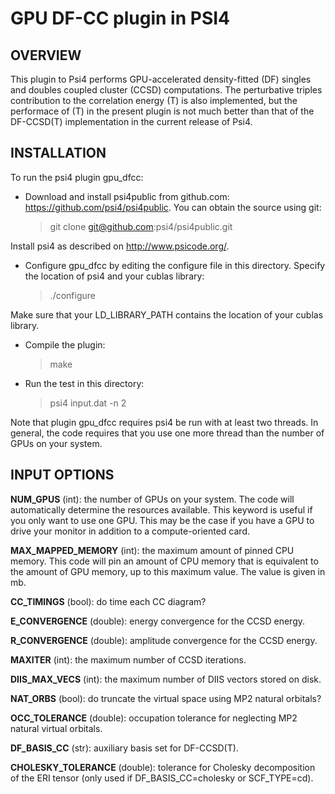 GPU DF-CC plugin in PSI4
===

OVERVIEW
---
This plugin to Psi4 performs GPU-accelerated density-fitted (DF) singles and doubles coupled cluster (CCSD)
computations.  The perturbative triples contribution to the correlation energy (T) is also implemented, but
the performace of (T) in the present plugin is not much better than that of the DF-CCSD(T) implementation in the
current release of Psi4.

INSTALLATION
---

To run the psi4 plugin gpu_dfcc:

* Download and install psi4public from github.com:
https://github.com/psi4/psi4public.  You can obtain the source using git:

   > git clone git@github.com:psi4/psi4public.git

Install psi4 as described on http://www.psicode.org/.


* Configure gpu_dfcc by editing the configure file in this directory.
Specify the location of psi4 and your cublas library:

   > ./configure

Make sure that your LD_LIBRARY_PATH contains the location of your
cublas library.

* Compile the plugin:

   > make

* Run the test in this directory:

   > psi4 input.dat -n 2

Note that plugin gpu_dfcc requires psi4 be run with at least two threads.
In general, the code requires that you use one more thread than the number
of GPUs on your system.

INPUT OPTIONS
---

**NUM_GPUS** (int): the number of GPUs on your system.  The code will
automatically determine the resources available.  This keyword is useful
if you only want to use one GPU.  This may be the case if you have a GPU
to drive your monitor in addition to a compute-oriented card.

**MAX_MAPPED_MEMORY** (int): the maximum amount of pinned CPU memory.  This
code will pin an amount of CPU memory that is equivalent to the amount of
GPU memory, up to this maximum value.  The value is given in mb.

**CC_TIMINGS** (bool): do time each CC diagram?

**E_CONVERGENCE** (double): energy convergence for the CCSD energy. 

**R_CONVERGENCE** (double): amplitude convergence for the CCSD energy. 

**MAXITER** (int): the maximum number of CCSD iterations.

**DIIS_MAX_VECS** (int): the maximum number of DIIS vectors stored on disk.

**NAT_ORBS** (bool): do truncate the virtual space using MP2 natural orbitals?

**OCC_TOLERANCE** (double): occupation tolerance for neglecting MP2 natural
virtual orbitals.

**DF_BASIS_CC** (str): auxiliary basis set for DF-CCSD(T).

**CHOLESKY_TOLERANCE** (double): tolerance for Cholesky decomposition of the
ERI tensor (only used if DF_BASIS_CC=cholesky or SCF_TYPE=cd).


